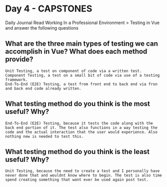 # Day 4 - CAPSTONES

Daily Journal
Read Working In a Professional Environment > Testing in Vue and answer the following questions

## What are the three main types of testing we can accomplish in Vue? What does each method provide?
```
Unit Testing, a test on component of code via a written test.
Component Testing, a test on a small bit of code via use of a testing framework. 
End-To-End (E2E) Testing, a test from front end to back end via fron and back end code already written.
```
## What testing method do you think is the most useful? Why?
```
End-To-End (E2E) Testing, because it tests the code along with the back end portion of it. The test also functions in a way testing the code and the actual interaction that the user would experience. Also nothing new is needed to test this. 
```
## What testing method do you think is the least useful? Why?
```
Unit Testing, because the need to create a test and I personally have never done that and wouldnt know where to begin. The test is also time spend creating something that wont ever be used again post test. 
```